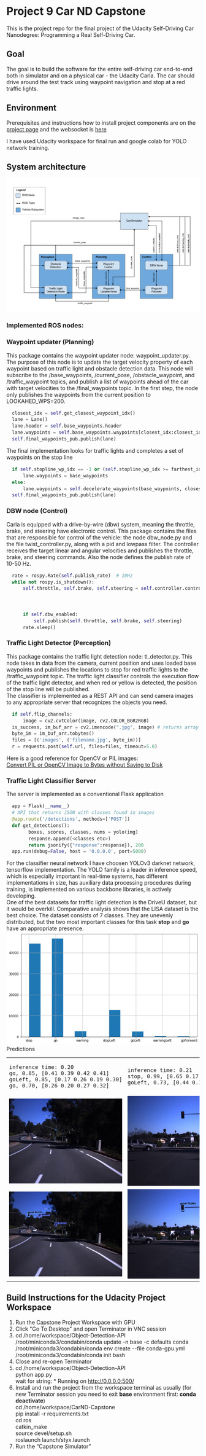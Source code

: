 # Project 9 Car ND Capstone
This is the project repo for the final project of the Udacity Self-Driving Car Nanodegree: Programming a Real Self-Driving Car.

## Goal
The goal is to build the software for the entire self-driving car end-to-end both in simulator and on a physical car - the Udacity Carla. The car should drive around the test track using waypoint navigation and stop at a red traffic lights.

## Environment
Prerequisites and instructions how to install project components are on the [project page](https://github.com/udacity/CarND-Capstone) and the websocket is [here](https://github.com/uNetworking/uWebSockets)

I have used Udacity workspace for final run and google colab for YOLO network training.

## System architecture

![](https://github.com/lexandree/udacity-autonomous-car/blob/master/project9/system_architecture.png)  
### Implemented ROS nodes:  
### Waypoint updater (Planning)  
This package contains the waypoint updater node: waypoint_updater.py. The purpose of this node is to update the target velocity property of each waypoint based on traffic light and obstacle detection data. This node will subscribe to the /base_waypoints, /current_pose, /obstacle_waypoint, and /traffic_waypoint topics, and publish a list of waypoints ahead of the car with target velocities to the /final_waypoints topic. In the first step, the node only publishes the waypoints from the current position to LOOKAHED_WPS=200.
```python
  closest_idx = self.get_closest_waypoint_idx()
  lane = Lane()
  lane.header = self.base_waypoints.header
  lane.waypoints = self.base_waypoints.waypoints[closest_idx:closest_idx + LOOKAHEAD_WPS]
  self.final_waypoints_pub.publish(lane)
```
The final implementation looks for traffic lights and completes a set of waypoints on the stop line
```python
  if self.stopline_wp_idx == -1 or (self.stopline_wp_idx >= farthest_idx):
      lane.waypoints = base_waypoints
  else:
      lane.waypoints = self.decelerate_waypoints(base_waypoints, closest_idx)
  self.final_waypoints_pub.publish(lane)
```  
### DBW node (Control)  
Carla is equipped with a drive-by-wire (dbw) system, meaning the throttle, brake, and steering have electronic control. This package contains the files that are responsible for control of the vehicle: the node dbw_node.py and the file twist_controller.py, along with a pid and lowpass filter. The controller receives the target linear and angular velocities and publishes the throttle, brake, and steering commands. Also the node defines the publish rate of 10-50 Hz.
```python
  rate = rospy.Rate(self.publish_rate)  # 10Hz
  while not rospy.is_shutdown():
      self.throttle, self.brake, self.steering = self.controller.control(self.current_vel,
                                                                         self.dbw_enabled,
                                                                         self.linear_vel,
                                                                         self.angular_vel)
      if self.dbw_enabled:
          self.publish(self.throttle, self.brake, self.steering)
      rate.sleep()
```
### Traffic Light Detector (Perception)  
This package contains the traffic light detection node: tl_detector.py. This node takes in data from the camera, current position and uses loaded base waypoints and publishes the locations to stop for red traffic lights to the /traffic_waypoint topic. The traffic light classifier controls the execution flow of the traffic light detector, and when red or yellow is detected, the position of the stop line will be published.  
The classifier is implemented as a REST API and can send camera images to any appropriate server that recognizes the objects you need.
```python
  if self.flip_channels:
      image = cv2.cvtColor(image, cv2.COLOR_BGR2RGB)
  is_success, im_buf_arr = cv2.imencode(".jpg", image) # returns array of bytes
  byte_im = im_buf_arr.tobytes()
  files = [('images', ('filename.jpg', byte_im))]
  r = requests.post(self.url, files=files, timeout=5.0)
```
Here is a good reference for OpenCV or PIL images:  
[Convert PIL or OpenCV Image to Bytes without Saving to Disk](https://jdhao.github.io/2019/07/06/python_opencv_pil_image_to_bytes/)  

### Traffic Light Classifier Server  
The server is implemented as a conventional Flask application
```python
  app = Flask(__name__)
  # API that returns JSON with classes found in images
  @app.route('/detections', methods=['POST'])
  def get_detections():
        boxes, scores, classes, nums = yolo(img)
        response.append(<classes etc>)
        return jsonify({"response":response}), 200
  app.run(debug=False, host = '0.0.0.0', port=5000)
```
For the classifier neural network I have choosen YOLOv3 darknet network, tensorflow implementation. The YOLO family is a leader in inference speed, which is especially important in real-time systems, has different implementations in size, has auxiliary data processing procedures during training, is implemented on various backbone libraries, is actively developing.  
One of the best datasets for traffic light detection is the DriveU dataset, but it would be overkill. Comparative analysis shows that the LISA dataset is the best choice.
The dataset consists of 7 classes. They are unevenly distributed, but the two most important classes for this task **stop** and **go** have an appropriate presence.  
![](https://github.com/lexandree/udacity-autonomous-car/blob/master/project9/cl_distribution.png)  
Predictions  
<table>
<tr>
<td><pre>
inference time: 0.20
go, 0.85, [0.41 0.39 0.42 0.41]
goLeft, 0.85, [0.17 0.26 0.19 0.30]
go, 0.70, [0.26 0.20 0.27 0.32]  
</pre></td>
 <td><pre>
inference time: 0.21
stop, 0.99, [0.65 0.17 0.68 0.23]
goLeft, 0.73, [0.44 0.17 0.48 0.24]  
</pre></td>
 <td><pre>
inference time: 0.20
go, 0.82, [0.45 0.21471669 0.48 0.28]
go, 0.81, [0.60 0.23517041 0.63 0.29]
go, 0.60, [0.89 0.38 0.92 0.45]  
</pre></td>
  </tr>
  <tr>
    <td><img src="https://github.com/lexandree/udacity-autonomous-car/blob/master/project9/images/dayClip10--00002.jpg"></td>
    <td><img src="https://github.com/lexandree/udacity-autonomous-car/blob/master/project9/images/dayClip8--00151.jpg"></td>
    <td><img src="https://github.com/lexandree/udacity-autonomous-car/blob/master/project9/images/daySequence1--02829.jpg"></td>
  </tr>
  <tr>
    <td><img src="https://github.com/lexandree/udacity-autonomous-car/blob/master/project9/images/detection1.jpg"></td>
    <td><img src="https://github.com/lexandree/udacity-autonomous-car/blob/master/project9/images/detection2.jpg"></td>
    <td><img src="https://github.com/lexandree/udacity-autonomous-car/blob/master/project9/images/detection3.jpg"></td>
  </tr>
 </table>
 

## Build Instructions for the Udacity Project Workspace  

1. Run the Capstone Project Workspace with GPU
2. Click "Go To Desktop" and open Terminator in VNC session
3. cd /home/workspace/Object-Detection-API  
  /root/miniconda3/condabin/conda update -n base -c defaults conda  
  /root/miniconda3/condabin/conda env create --file conda-gpu.yml  
  /root/miniconda3/condabin/conda init bash
4. Close and re-open Terminator
5. cd /home/workspace/Object-Detection-API  
  python app.py  
  wait for string: * Running on http://0.0.0.0:500/
6. Install and run the project from the workspace terminal as usually 
  (for new Terminator session you need to exit **base** environment first: **conda deactivate**)  
  cd /home/workspace/CarND-Capstone  
  pip install -r requirements.txt  
  cd ros  
  catkin_make  
  source devel/setup.sh  
  roslaunch launch/styx.launch  
7.  Run the “Capstone Simulator” 



